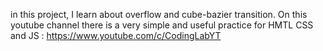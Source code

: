 in this project, I learn about overflow and cube-bazier transition.
On this youtube channel there is a very simple and useful practice for HMTL CSS and JS :
https://www.youtube.com/c/CodingLabYT